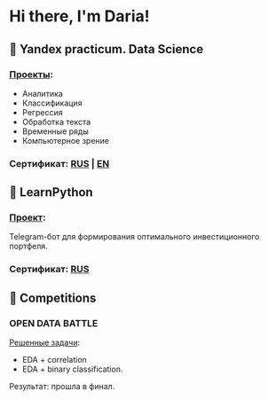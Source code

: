 # Hi there, I'm Daria!


## :pushpin: Yandex practicum. Data Science

### [**Проекты**](https://github.com/DariaGoncharevskaia/projects-data-science):
- Аналитика
- Классификация
- Регрессия
- Обработка текста
- Временные ряды
- Компьютерное зрение

### **Сертификат**: [RUS](https://github.com/DariaGoncharevskaia/projects-data-science/blob/main/%D0%94%D0%B0%D1%80%D1%8C%D1%8F%20%D0%93%D0%BE%D0%BD%D1%87%D0%B0%D1%80%D0%B5%D0%B2%D1%81%D0%BA%D0%B0%D1%8F_20212DS00831.pdf) | [EN ](https://github.com/DariaGoncharevskaia/projects-data-science/blob/main/Daria%20Goncharevskaia_20212DS00831.pdf)

## :pushpin: LearnPython

### [**Проект**](https://github.com/DariaGoncharevskaia/ShPortBot):
Telegram-бот для формирования оптимального инвестиционного портфеля.

### **Сертификат**: [RUS](https://github.com/DariaGoncharevskaia/ShPortBot/blob/main/%D0%94%D0%B0%D1%80%D1%8C%D1%8F-%D0%93%D0%BE%D0%BD%D1%87%D0%B0%D1%80%D0%B5%D0%B2%D1%81%D0%BA%D0%B0%D1%8F.pdf)


## :pushpin: Сompetitions
### OPEN DATA BATTLE

[Решенные задачи](https://github.com/DariaGoncharevskaia/open-data-battle):
- EDA + correlation
- EDA + binary classification.

Результат: прошла в финал.



<!--
**DariaGoncharevskaia/DariaGoncharevskaia** is a ✨ _special_ ✨ repository because its `README.md` (this file) appears on your GitHub profile.


